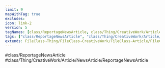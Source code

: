 ```yaml
---
limit: 9
mapWithTag: true
excludes:
icon: link-2
version: 5
tagNames: [class/ReportageNewsArticle, class/Thing/CreativeWork/Article/NewsArticle/ReportageNewsArticle, schema-org/ReportageNewsArticle]
tags: ["class/ReportageNewsArticle", "class/Thing/CreativeWork/Article/NewsArticle/ReportageNewsArticle"]
extends: FileClass~Thing/FileClass~CreativeWork/FileClass~Article/FileClass~NewsArticle
---
```


#class/ReportageNewsArticle
#class/Thing/CreativeWork/Article/NewsArticle/ReportageNewsArticle

